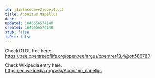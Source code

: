 ```yaml
---
id: j1akfmssdeve2jeoei4oucf
title: Aconitum Napellus
desc: ''
updated: 1646656574140
created: 1646656574140
stub: false
isDir: false
---
```

Check OTOL tree here: https://tree.opentreeoflife.org/opentree/argus/opentree13.4@ott586780


Check Wikipedia entry here: https://en.wikipedia.org/wiki/Aconitum_napellus
